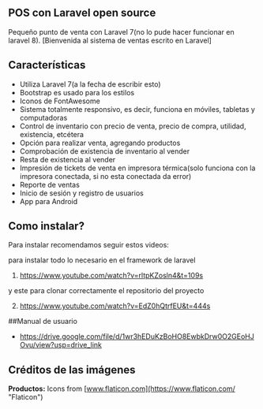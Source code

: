 ## POS con Laravel open source
Pequeño punto de venta con Laravel 7(no lo pude hacer funcionar en laravel 8).
[Bienvenida al sistema de ventas escrito en Laravel]
## Características

-   Utiliza Laravel 7(a la fecha de escribir esto)
-   Bootstrap es usado para los estilos
-   Iconos de FontAwesome
-   Sistema totalmente responsivo, es decir, funciona en móviles, tabletas y computadoras
-   Control de inventario con precio de venta, precio de compra, utilidad, existencia, etcétera
-   Opción para realizar venta, agregando productos
-   Comprobación de existencia de inventario al vender
-   Resta de existencia al vender
-   Impresión de tickets de venta en impresora térmica(solo funciona con la impresora conectada, si no esta conectada da error)
-   Reporte de ventas
-   Inicio de sesión y registro de usuarios
-   App para Android
## Como instalar?

Para instalar recomendamos seguir estos videos:

para instalar todo lo necesario en el framework de laravel
1) https://www.youtube.com/watch?v=rltpKZosln4&t=109s

y este para clonar correctamente el repositorio del proyecto

2) https://www.youtube.com/watch?v=EdZ0hQtrfEU&t=444s


##Manual de usuario
-  https://drive.google.com/file/d/1wr3hEDuKzBoHO8EwbkDrw0O2GEoHJOvu/view?usp=drive_link

## Créditos de las imágenes

  

**Productos:** Icons from [www.flaticon.com](https://www.flaticon.com/  "Flaticon")
